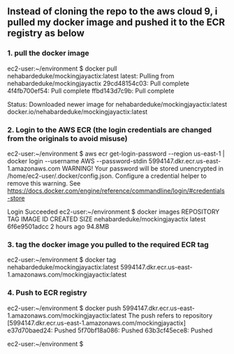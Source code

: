 

## Instead of cloning the repo to the aws cloud 9, i pulled my docker image and pushed it to the ECR registry as below
### 1. pull the docker image
ec2-user:~/environment $ docker pull nehabardeduke/mockingjayactix:latest
latest: Pulling from nehabardeduke/mockingjayactix
29cd48154c03: Pull complete 
4f4fb700ef54: Pull complete 
ffbd143d7c9b: Pull complete 

Status: Downloaded newer image for nehabardeduke/mockingjayactix:latest
docker.io/nehabardeduke/mockingjayactix:latest
### 2. Login to the AWS ECR (the login credentials are changed from the originals to avoid misuse)
ec2-user:~/environment $ aws ecr get-login-password --region us-east-1 | docker login --username AWS --password-stdin 5994147.dkr.ecr.us-east-1.amazonaws.com
WARNING! Your password will be stored unencrypted in /home/ec2-user/.docker/config.json.
Configure a credential helper to remove this warning. See
https://docs.docker.com/engine/reference/commandline/login/#credentials-store

Login Succeeded
ec2-user:~/environment $ docker images
REPOSITORY                      TAG       IMAGE ID       CREATED       SIZE
nehabardeduke/mockingjayactix   latest    6f6e9501adcc   2 hours ago   94.8MB

### 3. tag the docker image you pulled to the required ECR tag
ec2-user:~/environment $ docker tag nehabardeduke/mockingjayactix:latest 5994147.dkr.ecr.us-east-1.amazonaws.com/mockingjayactix:latest

### 4. Push to ECR registry
ec2-user:~/environment $ docker push 5994147.dkr.ecr.us-east-1.amazonaws.com/mockingjayactix:latest
The push refers to repository [5994147.dkr.ecr.us-east-1.amazonaws.com/mockingjayactix]
e37d70baed24: Pushed 
5f70bf18a086: Pushed 
63b3cf45ece8: Pushed 

ec2-user:~/environment $ 
